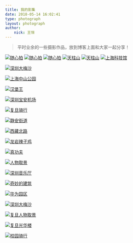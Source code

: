 ```yaml
---
title: 我的影集
date: 2018-05-14 16:02:41
type: photograph
layout: photograph
author:
	nick: 王恒
---
```



> 平时业余的一些摄影作品，放到博客上面和大家一起分享！

[![随心拍](http://img.0551shengteng.cn/20199331-1.jpeg)](http://img.0551shengteng.cn/20199331-1.jpeg "随心拍")
[![随心拍](http://img.0551shengteng.cn/20199331-2.jpeg)](http://img.0551shengteng.cn/20199331-2.jpeg "随心拍")
[![随心拍](http://img.0551shengteng.cn/20199331-3.jpeg)](http://img.0551shengteng.cn/20199331-3.jpeg "随心拍")
[![天柱山](http://img.0551shengteng.cn/20181004-1.jpeg)](http://img.0551shengteng.cn/20181004-1.jpeg "天柱山")
[![天柱山](http://img.0551shengteng.cn/20181004-3.jpeg)](http://img.0551shengteng.cn/20181004-3.jpeg "天柱山")
[![上海科技馆](http://img.0551shengteng.cn/ShangHai-Technology-Museum.jpg)](http://img.0551shengteng.cn/ShangHai-Technology-Museum.jpg "上海科技馆")

[![深圳大梅沙](http://static.oneplus.cn/data/attachment/forum/201704/16/234237liiyamuzda4407ii.jpg.w_768.jpg)](http://static.oneplus.cn/data/attachment/forum/201704/16/234237liiyamuzda4407ii.jpg.w_768.jpg "深圳大梅沙")

[![上海中山公园](http://img.0551shengteng.cn/gallery-02.jpg)](http://img.0551shengteng.cn/gallery-02.jpg "上海中山公园")

[![汉堡王](http://static.oneplus.cn/data/attachment/forum/201705/06/094935p6tgytfo60no65aa.jpg.w_768.jpg)](http://static.oneplus.cn/data/attachment/forum/201705/06/094935p6tgytfo60no65aa.jpg.w_768.jpg "深圳宝安机场等待中拍摄")

[![深圳宝安机场](http://static.oneplus.cn/data/attachment/forum/201704/16/234232wjzihyzg8bghqyyp.jpg.w_768.jpg)](http://static.oneplus.cn/data/attachment/forum/201704/16/234232wjzihyzg8bghqyyp.jpg.w_768.jpg "深圳宝安机场准备出发南京")

[![复旦骑行](http://static.oneplus.cn/data/attachment/forum/201705/06/094938k3qoe4y5ll74ooii.jpg.w_768.jpg)](http://static.oneplus.cn/data/attachment/forum/201705/06/094938k3qoe4y5ll74ooii.jpg.w_768.jpg "复旦骑行")

[![静安街道](http://static.oneplus.cn/data/attachment/forum/201705/06/094939wgvr5rvwtrr5argz.jpg.w_768.jpg)](http://static.oneplus.cn/data/attachment/forum/201705/06/094939wgvr5rvwtrr5argz.jpg.w_768.jpg)

[![西藏北路](http://static.oneplus.cn/data/attachment/forum/201705/06/094920wn88hryxs3ih7i2n.jpg.w_768.jpg)](http://static.oneplus.cn/data/attachment/forum/201705/06/094920wn88hryxs3ih7i2n.jpg.w_768.jpg "这是一条陌生又熟悉的西藏北路")

[![龙岩辣子鸡](http://static.oneplus.cn/data/attachment/forum/201704/29/202605axjyx9jz4msz4jjw.jpg.w_768.jpg)](http://static.oneplus.cn/data/attachment/forum/201704/29/202605axjyx9jz4msz4jjw.jpg.w_768.jpg "深圳龙岩辣子鸡过瘾")

[![真功夫](http://static.oneplus.cn/data/attachment/forum/201704/29/202606q77kbl2vw775f99f.jpg.w_768.jpg)](http://static.oneplus.cn/data/attachment/forum/201704/29/202606q77kbl2vw775f99f.jpg.w_768.jpg "上海国际机场真功夫￥16")

[![人物取景](http://static.oneplus.cn/data/attachment/forum/201704/29/202615emm7mgo0oggva6in.jpg.w_768.jpg)](http://static.oneplus.cn/data/attachment/forum/201704/29/202615emm7mgo0oggva6in.jpg.w_768.jpg "人物取景")

[![深圳音乐厅](http://static.oneplus.cn/data/attachment/forum/201704/29/202903cdzzhs7a7z7eaks9.jpg.w_768.jpg)](http://static.oneplus.cn/data/attachment/forum/201704/29/202903cdzzhs7a7z7eaks9.jpg.w_768.jpg "深圳音乐厅")

[![奇妙的建筑](http://static.oneplus.cn/data/attachment/forum/201704/29/202907ryn9acc799e999aj.jpg.w_768.jpg)](http://static.oneplus.cn/data/attachment/forum/201704/29/202907ryn9acc799e999aj.jpg.w_768.jpg "奇妙的建筑")

[![华为园区](http://static.oneplus.cn/data/attachment/forum/201704/29/203004bmambyiy8mxmhh4i.jpg.w_768.jpg)](http://static.oneplus.cn/data/attachment/forum/201704/29/203004bmambyiy8mxmhh4i.jpg.w_768.jpg "华为园区一日游")

[![深圳大梅沙](http://static.oneplus.cn/data/attachment/forum/201704/29/203138m7uruur4vr50z3u0.jpg.w_768.jpg)](http://static.oneplus.cn/data/attachment/forum/201704/29/203138m7uruur4vr50z3u0.jpg.w_768.jpg "深圳大梅沙一日游")

[![复旦人物取景](http://static.oneplus.cn/data/attachment/forum/201705/02/202414bleauqfxeuvf9luz.jpg.w_768.jpg)](http://static.oneplus.cn/data/attachment/forum/201705/02/202414bleauqfxeuvf9luz.jpg.w_768.jpg)

[![复旦光华楼](http://static.oneplus.cn/data/attachment/forum/201705/02/202419qk99pgp9y9hc9c2g.jpg.w_768.jpg)](http://static.oneplus.cn/data/attachment/forum/201705/02/202419qk99pgp9y9hc9c2g.jpg.w_768.jpg)

[![校园骑行](http://static.oneplus.cn/data/attachment/forum/201705/02/202455se9ug7spigyueea4.jpg.w_768.jpg)](http://static.oneplus.cn/data/attachment/forum/201705/02/202455se9ug7spigyueea4.jpg.w_768.jpg)

